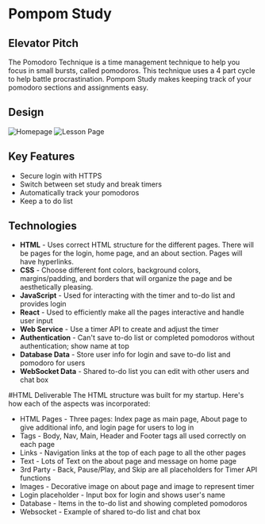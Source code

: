 # Pompom Study
## Elevator Pitch
The Pomodoro Technique is a time management technique to help you focus in small bursts, called pomodoros. This technique uses a 4 part cycle to help battle procrastination. Pompom Study makes keeping track of your pomodoro sections and assignments easy.

## Design
![Homepage](pompomhome.png)
![Lesson Page](pompomabout.png)

## Key Features
- Secure login with HTTPS
- Switch between set study and break timers
- Automatically track your pomodoros
- Keep a to do list

## Technologies
- **HTML** - Uses correct HTML structure for the different pages. There will be pages for the login, home page, and an about section. Pages will have hyperlinks.
- **CSS** - Choose different font colors, background colors, margins/padding, and borders that will organize the page and be aesthetically pleasing.
- **JavaScript** - Used for interacting with the timer and to-do list and provides login
- **React** - Used to efficiently make all the pages interactive and handle user input
- **Web Service** - Use a timer API to create and adjust the timer
- **Authentication** - Can't save to-do list or completed pomodoros without authentication; show name at top
- **Database Data** - Store user info for login and save to-do list and pomodoro for users
- **WebSocket Data** - Shared to-do list you can edit with other users and chat box

#HTML Deliverable
The HTML structure was built for my startup. Here's how each of the aspects was incorporated:
- HTML Pages - Three pages: Index page as main page, About page to give additional info, and login page for users to log in
- Tags - Body, Nav, Main, Header and Footer tags all used correctly on each page
- Links - Navigation links at the top of each page to all the other pages
- Text - Lots of Text on the about page and message on home page
- 3rd Party - Back, Pause/Play, and Skip are all placeholders for Timer API functions
- Images - Decorative image on about page and image to represent timer
- Login placeholder - Input box for login and shows user's name
- Database - Items in the to-do list and showing completed pomodoros
- Websocket - Example of shared to-do list and chat box

